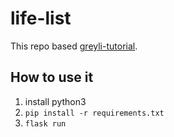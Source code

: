 # life-list  
This repo based [greyli-tutorial](https://tutorial.helloflask.com).  
## How to use it  
1. install python3  
2. `pip install -r requirements.txt`
3. `flask run`